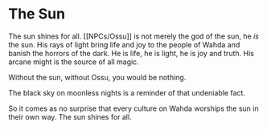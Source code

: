 # The Sun

The sun shines for all. [[NPCs/Ossu]] is not merely the god of the sun, he *is* the sun. His rays of light bring life and joy to the people of Wahda and banish the horrors of the dark. He is life, he is light, he is joy and truth. His arcane might is the source of all magic. 

Without the sun, without Ossu, you would be nothing.

The black sky on moonless nights is a reminder of that undeniable fact.

So it comes as no surprise that every culture on Wahda worships the sun in their own way. The sun shines for all.